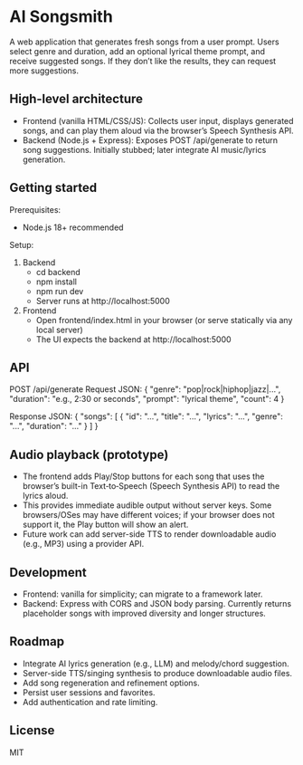 # AI Songsmith

A web application that generates fresh songs from a user prompt. Users select genre and duration, add an optional lyrical theme prompt, and receive suggested songs. If they don’t like the results, they can request more suggestions.

## High-level architecture
- Frontend (vanilla HTML/CSS/JS): Collects user input, displays generated songs, and can play them aloud via the browser’s Speech Synthesis API.
- Backend (Node.js + Express): Exposes POST /api/generate to return song suggestions. Initially stubbed; later integrate AI music/lyrics generation.

## Getting started

Prerequisites:
- Node.js 18+ recommended

Setup:
1. Backend
   - cd backend
   - npm install
   - npm run dev
   - Server runs at http://localhost:5000
2. Frontend
   - Open frontend/index.html in your browser (or serve statically via any local server)
   - The UI expects the backend at http://localhost:5000

## API
POST /api/generate
Request JSON:
{
  "genre": "pop|rock|hiphop|jazz|...",
  "duration": "e.g., 2:30 or seconds",
  "prompt": "lyrical theme",
  "count": 4
}

Response JSON:
{
  "songs": [
    { "id": "...", "title": "...", "lyrics": "...", "genre": "...", "duration": "..." }
  ]
}

## Audio playback (prototype)
- The frontend adds Play/Stop buttons for each song that uses the browser’s built-in Text‑to‑Speech (Speech Synthesis API) to read the lyrics aloud.
- This provides immediate audible output without server keys. Some browsers/OSes may have different voices; if your browser does not support it, the Play button will show an alert.
- Future work can add server-side TTS to render downloadable audio (e.g., MP3) using a provider API.

## Development
- Frontend: vanilla for simplicity; can migrate to a framework later.
- Backend: Express with CORS and JSON body parsing. Currently returns placeholder songs with improved diversity and longer structures.

## Roadmap
- Integrate AI lyrics generation (e.g., LLM) and melody/chord suggestion.
- Server-side TTS/singing synthesis to produce downloadable audio files.
- Add song regeneration and refinement options.
- Persist user sessions and favorites.
- Add authentication and rate limiting.

## License
MIT
